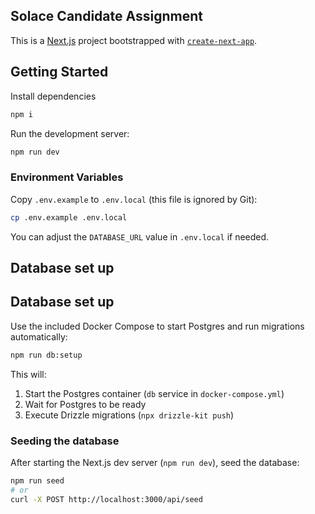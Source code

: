 ## Solace Candidate Assignment

This is a [Next.js](https://nextjs.org/) project bootstrapped with [`create-next-app`](https://github.com/vercel/next.js/tree/canary/packages/create-next-app).

## Getting Started

Install dependencies

```bash
npm i
```

Run the development server:

```bash
npm run dev
```
### Environment Variables

Copy `.env.example` to `.env.local` (this file is ignored by Git):

```bash
cp .env.example .env.local
```

You can adjust the `DATABASE_URL` value in `.env.local` if needed.

## Database set up

## Database set up

Use the included Docker Compose to start Postgres and run migrations automatically:

```bash
npm run db:setup
```

This will:
 1. Start the Postgres container (`db` service in `docker-compose.yml`)
 2. Wait for Postgres to be ready
 3. Execute Drizzle migrations (`npx drizzle-kit push`)

### Seeding the database

After starting the Next.js dev server (`npm run dev`), seed the database:

```bash
npm run seed
# or
curl -X POST http://localhost:3000/api/seed
```

